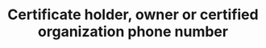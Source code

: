 ---
title: 'Certificate holder, owner or certified organization phone number'
slug: 'certification-certificate-holder-owner-or-certified-organization-phone-number'
description: 'Official contact phone number of the organization - without country code'
required: False
module: 'Certificate holder, owner or certified organization'
cluster: 'Certification'
policy: 'Numeric value. Single value only.'
---
